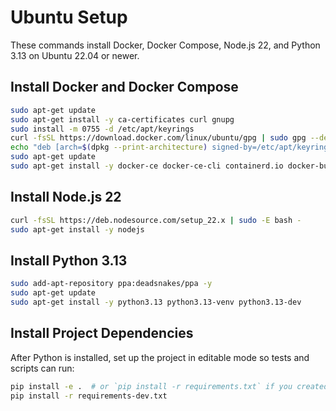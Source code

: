 # Ubuntu Setup

These commands install Docker, Docker Compose, Node.js 22, and Python 3.13 on Ubuntu 22.04 or newer.

## Install Docker and Docker Compose
```bash
sudo apt-get update
sudo apt-get install -y ca-certificates curl gnupg
sudo install -m 0755 -d /etc/apt/keyrings
curl -fsSL https://download.docker.com/linux/ubuntu/gpg | sudo gpg --dearmor -o /etc/apt/keyrings/docker.gpg
echo "deb [arch=$(dpkg --print-architecture) signed-by=/etc/apt/keyrings/docker.gpg] https://download.docker.com/linux/ubuntu $(lsb_release -cs) stable" | sudo tee /etc/apt/sources.list.d/docker.list > /dev/null
sudo apt-get update
sudo apt-get install -y docker-ce docker-ce-cli containerd.io docker-buildx-plugin docker-compose-plugin
```

## Install Node.js 22
```bash
curl -fsSL https://deb.nodesource.com/setup_22.x | sudo -E bash -
sudo apt-get install -y nodejs
```

## Install Python 3.13
```bash
sudo add-apt-repository ppa:deadsnakes/ppa -y
sudo apt-get update
sudo apt-get install -y python3.13 python3.13-venv python3.13-dev
```

## Install Project Dependencies

After Python is installed, set up the project in editable mode so tests and
scripts can run:

```bash
pip install -e .  # or `pip install -r requirements.txt` if you created one
pip install -r requirements-dev.txt
```

